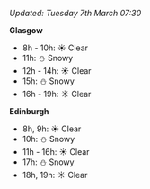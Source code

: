 *Updated: Tuesday 7th March 07:30*

**Glasgow**

* 8h - 10h: :sunny: Clear
* 11h: :snowman: Snowy
* 12h - 14h: :sunny: Clear
* 15h: :snowman: Snowy
* 16h - 19h: :sunny: Clear

**Edinburgh**

* 8h, 9h: :sunny: Clear
* 10h: :snowman: Snowy
* 11h - 16h: :sunny: Clear
* 17h: :snowman: Snowy
* 18h, 19h: :sunny: Clear
